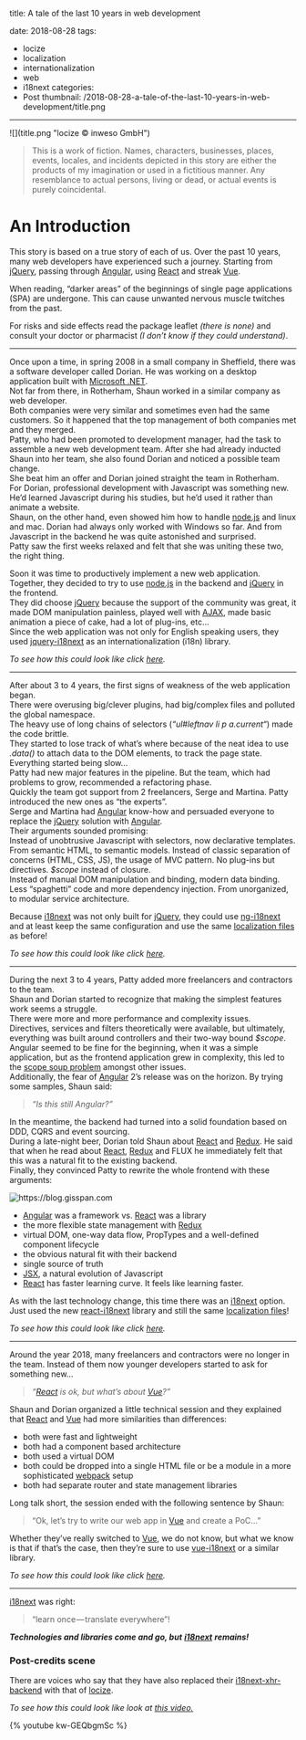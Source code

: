 title: A tale of the last 10 years in web development

date: 2018-08-28
tags:
  - locize
  - localization
  - internationalization
  - web
  - i18next
categories:
  - Post
thumbnail: /2018-08-28-a-tale-of-the-last-10-years-in-web-development/title.png
---

<div class="img-100">
![](title.png "locize © inweso GmbH")
</div>

> This is a work of fiction. Names, characters, businesses, places, events, locales, and incidents depicted in this story are either the products of my imagination or used in a fictitious manner. Any resemblance to actual persons, living or dead, or actual events is purely coincidental.

# An Introduction

This story is based on a true story of each of us. Over the past 10 years, many web developers have experienced such a journey. Starting from [jQuery](https://jquery.com/), passing through [Angular](https://angular.io/), using [React](https://reactjs.org/) and streak [Vue](https://vuejs.org/).

When reading, “darker areas” of the beginnings of single page applications (SPA) are undergone. This can cause unwanted nervous muscle twitches from the past.

For risks and side effects read the package leaflet _(there is none)_ and consult your doctor or pharmacist _(I don’t know if they could understand)_.

* * *

Once upon a time, in spring 2008 in a small company in Sheffield, there was a software developer called Dorian. He was working on a desktop application built with [Microsoft .NET](https://www.microsoft.com/net/download/dotnet-framework-runtime).  
Not far from there, in Rotherham, Shaun worked in a similar company as web developer.  
Both companies were very similar and sometimes even had the same customers. So it happened that the top management of both companies met and they merged.  
Patty, who had been promoted to development manager, had the task to assemble a new web development team. After she had already inducted Shaun into her team, she also found Dorian and noticed a possible team change.  
She beat him an offer and Dorian joined straight the team in Rotherham.  
For Dorian, professional development with Javascript was something new. He’d learned Javascript during his studies, but he’d used it rather than animate a website.  
Shaun, on the other hand, even showed him how to handle [node.js](https://nodejs.org/) and linux and mac. Dorian had always only worked with Windows so far. And from Javascript in the backend he was quite astonished and surprised.  
Patty saw the first weeks relaxed and felt that she was uniting these two, the right thing.

Soon it was time to productively implement a new web application. Together, they decided to try to use [node.js](https://nodejs.org/) in the backend and [jQuery](https://jquery.com/) in the frontend.  
They did choose [jQuery](https://jquery.com/) because the support of the community was great, it made DOM manipulation painless, played well with [AJAX](https://en.wikipedia.org/wiki/Ajax_%28programming%29), made basic animation a piece of cake, had a lot of plug-ins, etc…  
Since the web application was not only for English speaking users, they used [jquery-i18next](https://github.com/i18next/jquery-i18next) as an internationalization (i18n) library.

<script src="https://gist.github.com/adrai/14c32d1a5269c03bc42fe0683235296b.js" alt="https://github.com/adrai/i18next-main-differentiator/tree/master/jquery"></script>

_To see how this could look like click_ [_here_](https://adrai.github.io/i18next-main-differentiator/jquery/)_._

* * *

After about 3 to 4 years, the first signs of weakness of the web application began.  
There were overusing big/clever plugins, had big/complex files and polluted the global namespace.  
The heavy use of long chains of selectors (_“ul#leftnav li p a.current“_) made the code brittle.  
They started to lose track of what’s where because of the neat idea to use _.data()_ to attach data to the DOM elements, to track the page state.  
Everything started being slow…  
Patty had new major features in the pipeline. But the team, which had problems to grow, recommended a refactoring phase.  
Quickly the team got support from 2 freelancers, Serge and Martina. Patty introduced the new ones as “the experts”.  
Serge and Martina had [Angular](https://angular.io/) know-how and persuaded everyone to replace the [jQuery](https://jquery.com/) solution with [Angular](https://angular.io/).  
Their arguments sounded promising:  
Instead of unobtrusive Javascript with selectors, now declarative templates.  
From semantic HTML, to semantic models. Instead of classic separation of concerns (HTML, CSS, JS), the usage of MVC pattern. No plug-ins but directives. _$scope_ instead of closure.  
Instead of manual DOM manipulation and binding, modern data binding. Less “spaghetti” code and more dependency injection. From unorganized, to modular service architecture.

Because [i18next](https://www.i18next.com) was not only built for [jQuery](https://jquery.com/), they could use [ng-i18next](https://github.com/i18next/ng-i18next) and at least keep the same configuration and use the same [localization files](https://github.com/adrai/i18next-main-differentiator/tree/master/locales) as before!

<script src="https://gist.github.com/adrai/54e3d4b2356dfd6934b4842f7c7b4dfc.js" alt="https://github.com/adrai/i18next-main-differentiator/tree/master/angular"></script>

_To see how this could look like click_ [_here_](https://adrai.github.io/i18next-main-differentiator/angular/)_._

* * *

During the next 3 to 4 years, Patty added more freelancers and contractors to the team.  
Shaun and Dorian started to recognize that making the simplest features work seems a struggle.  
There were more and more performance and complexity issues.  
Directives, services and filters theoretically were available, but ultimately, everything was built around controllers and their two-way bound _$scope_.  
Angular seemed to be fine for the beginning, when it was a simple application, but as the frontend application grew in complexity, this led to the [scope soup problem](https://toddmotto.com/no-scope-soup-bind-to-controller-angularjs/) amongst other issues.  
Additionally, the fear of [Angular](https://angular.io/) 2’s release was on the horizon. By trying some samples, Shaun said:

> _“Is this still Angular?”_

In the meantime, the backend had turned into a solid foundation based on DDD, CQRS and event sourcing.  
During a late-night beer, Dorian told Shaun about [React](https://reactjs.org/) and [Redux](https://redux.js.org/). He said that when he read about [React](https://reactjs.org/), [Redux](https://redux.js.org/) and FLUX he immediately felt that this was a natural fit to the existing backend.  
Finally, they convinced Patty to rewrite the whole frontend with these arguments:

![](react.gif "https://blog.gisspan.com")


*   [Angular](https://angular.io/) was a framework vs. [React](https://reactjs.org/) was a library
*   the more flexible state management with [Redux](https://redux.js.org/)
*   virtual DOM, one-way data flow, PropTypes and a well-defined component lifecycle
*   the obvious natural fit with their backend
*   single source of truth
*   [JSX](https://jsx.github.io/), a natural evolution of Javascript
*   [React](https://reactjs.org/) has faster learning curve. It feels like learning faster.

As with the last technology change, this time there was an [i18next](https://www.i18next.com) option. Just used the new [react-i18next](https://react.i18next.com/) library and still the same [localization files](https://github.com/adrai/i18next-main-differentiator/tree/master/locales)!


<script src="https://gist.github.com/adrai/78ac88e6dd61b4249c05b535e896de35.js" alt="https://github.com/adrai/i18next-main-differentiator/tree/master/react"></script>

_To see how this could look like click_ [_here_](https://adrai.github.io/i18next-main-differentiator/react/)_._

* * *

Around the year 2018, many freelancers and contractors were no longer in the team. Instead of them now younger developers started to ask for something new…

> _“_[_React_](https://reactjs.org/) _is ok, but what’s about_ [_Vue_](https://vuejs.org/)_?”_

Shaun and Dorian organized a little technical session and they explained that [React](https://reactjs.org/) and [Vue](https://vuejs.org/) had more similarities than differences:

*   both were fast and lightweight
*   both had a component based architecture
*   both used a virtual DOM
*   both could be dropped into a single HTML file or be a module in a more sophisticated [webpack](https://webpack.js.org/) setup
*   both had separate router and state management libraries

Long talk short, the session ended with the following sentence by Shaun:

> “Ok, let’s try to write our web app in [Vue](https://vuejs.org/) and create a PoC…”

Whether they’ve really switched to [Vue](https://vuejs.org/), we do not know, but what we know is that if that’s the case, then they’re sure to use [vue-i18next](https://github.com/panter/vue-i18next) or a similar library.

<script src="https://gist.github.com/adrai/54ccddbabbba736e0460c1f01e546179.js" alt="https://github.com/adrai/i18next-main-differentiator/tree/master/vue"></script>

_To see how this could look like click_ [_here_](https://adrai.github.io/i18next-main-differentiator/vue/)_._

* * *

[i18next](https://www.i18next.com) was right:

> “learn once — translate everywhere”!

**_Technologies and libraries come and go, but_** [**_i18next_**](https://www.i18next.com) **_remains!_**

### Post-credits scene

There are voices who say that they have also replaced their [i18next-xhr-backend](https://github.com/i18next/i18next-xhr-backend) with that of [locize](https://github.com/locize/i18next-locize-backend).

_To see how this could look like look at_ [_this video_](https://youtu.be/kw-GEQbgmSc)[_._](https://youtu.be/kw-GEQbgmSc%29.*)

{% youtube kw-GEQbgmSc %}
